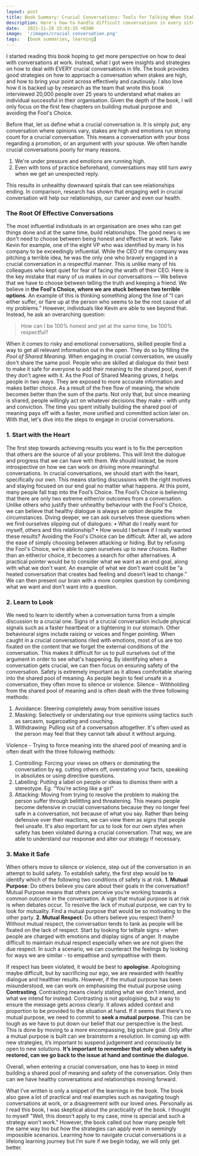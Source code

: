 ```yaml
---
layout: post
title: Book Summary: Crucial Conversations: Tools for Talking When Stakes are High
description: Here's how to handle difficult conversations in every situation
date:   2021-11-28 15:01:35 +0300
image:  '/images/crucial conversation.png'
tags:   [book summaries, learning]
---
```

I started reading this book hoping to get more perspective on how to deal with conversations at work. Instead, what I got were insights and strategies on how to deal with EVERY crucial conversations in life. The book provides good strategies on how to approach a conversation when stakes are high, and how to bring your point across effectively and cautiously. I also love how it is backed up by research as the team that wrote this book interviewed 20,000 people over 25 years to understand what makes an individual successful in their organisation. Given the depth of the book, I will only focus on the first few chapters on building mutual purpose and avoiding the Fool's Choice.

Before that, let us define what a crucial conversation is. It is simply put, any conversation where opinions vary, stakes are high and emotions run strong count for a crucial conversation. This means a conversation with your boss regarding a promotion, or an argument with your spouse. We often handle crucial conversations poorly for many reasons. 

1. We're under pressure and emotions are running high. 
2. Even with tons of practice beforehand, conversations may still turn awry when we get an unexpected reply. 

This results in unhealthy downward spirals that can see relationships ending. In comparison, research has shown that engaging well in crucial conversation will help our relationships, our career and even our health.

### The Root Of Effective Conversations   
The most influential individuals in an organisation are ones who can get things done and at the same time, build relationships. The good news is we don't need to choose between being honest and effective at work. Take Kevin for example, one of the eight VP who was identified by many in his company to be exceedingly influential. While the CEO of the company was pitching a terrible idea, he was the only one who bravely engaged in a crucial conversation in a respectful manner. This is unlike many of his colleagues who kept quiet for fear of facing the wrath of their CEO. 
Here is the key mistake that many of us makes in our conversations — We believe that we have to choose between telling the truth and keeping a friend. We believe in **the Fool's Choice, where we are stuck between two terrible options**. An example of this is thinking something along the line of “I can either suffer, or flare up at the person who seems to be the root cause of all my problems.” However, individuals like Kevin are able to see beyond that. Instead, he ask an overarching question: 
> How can I be 100% honest and yet at the same time, be 100% respectful? 

When it comes to risky and emotional conversations, skilled people find a way to get all relevant information out in the open. They do so by filling the *Pool of Shared Meaning*. When engaging in crucial conversation, we usually don't share the same pool. People who are skilled at dialogue do their best to make it safe for everyone to add their meaning to the shared pool, even if they don't agree with it. As the Pool of Shared Meaning grows, it helps people in two ways. They are exposed to more accurate information and makes better choice. As a result of the free flow of meaning, the whole becomes better than the sum of the parts. Not only that, but since meaning is shared, people willingly act on whatever decisions they make - with unity and conviction. The time you spent initially building the shared pool of meaning pays off with a faster, more unified and committed action later on. With that, let's dive into the steps to engage in crucial conversations.

### 1.	Start with the Heart
The first step towards achieving results you want is to fix the perception that others are the source of all your problems. This will limit the dialogue and progress that we can have with them. We should instead, be more introspective on how we can work on driving more meaningful conversations. In crucial conversations, we should start with the heart, specifically our own. This means starting discussions with the right motives and staying focused on our end goal no matter what happens. At this point, many people fall trap into the Fool’s Choice. The Fool’s Choice is believing that there are only two extreme either/or outcomes from a conversation. Unlike others who justify their unhealthy behaviour with the Fool's Choice, we can believe that healthy dialogue is always an option despite the circumstances. Diving deeper, we can ask ourselves these questions when we find ourselves slipping out of dialogues:
•	What do I really want for myself, others and this relationship?
•	How would I behave if I really wanted these results?
Avoiding the Fool's Choice can be difficult. After all, we adore the ease of simply choosing between attacking or hiding. But by refusing the Fool's Choice, we’re able to open ourselves up to new choices. Rather than an either/or choice, it becomes a search for other alternatives. 
A practical pointer would be to consider what we want as an end goal, along with what we don't want. An example of what we don’t want could be “a heated conversation that creates bad feeling and doesn’t lead to change.” We can then present our brain with a more complex question by combining what we want and don't want into a question.

### 2. Learn to Look
We need to learn to identify when a conversation turns from a simple discussion to a crucial one. Signs of a crucial conversation include physical signals such as a faster heartbeat or a tightening in our stomach. Other behavioural signs include raising or voices and finger pointing. 
When caught in a crucial conversations riled with emotions, most of us are too fixated on the content that we forget the external conditions of the conversation. This makes it difficult for us to pull ourselves out of the argument in order to see what's happening. By identifying when a conversation gets crucial, we can then focus on ensuring safety of the conversation. Safety is extremely important as it allows comfortable sharing into the shared pool of meaning. As people begin to feel unsafe in a conversation, they often move to silence or violence.
Silence - Withholding from the shared pool of meaning and is often dealt with the three following methods:
1.	Avoidance: Steering completely away from sensitive issues
2.	Masking: Selectively or understating our true opinions using tactics such as sarcasm, sugarcoating and couching.
3.	Withdrawing: Pulling out of a conversation altogether. It's often used as the person may feel that they cannot talk about it without arguing.

Violence - Trying to force meaning into the shared pool of meaning and is often dealt with the three following methods:
1. Controlling: Forcing your views on others or dominating the conversation by eg. cutting others off, overstating your facts, speaking in absolutes or using directive questions.
2. Labelling: Putting a label on people or ideas to dismiss them with a stereotype. Eg. “You’re acting like a girl”
3. Attacking: Moving from trying to resolve the problem to making the person suffer through belittling and threatening.
This means people become defensive in crucial conversations because they no longer feel safe in a conversation, not because of what you say. 
Rather than being defensive over their reactions, we can view them as signs that people feel unsafe. It's also important for us to look for our own styles when safety has been violated during a crucial conversation. That way, we are able to understand our response and alter our strategy if necessary.

### 3. Make it Safe 
When others move to silence or violence, step out of the conversation in an attempt to build safety. To establish safety, the first step would be to identify which of the following two conditions of safety is at risk.
**1. Mutual Purpose**: Do others believe you care about their goals in the conversation? Mutual Purpose means that others perceive you’re working towards a common outcome in the conversation. A sign that mutual purpose is at risk is when debates occur.
To resolve the lack of mutual purpose, we can try to look for mutuality. Find a mutual purpose that would be so motivating to the other party.
**2. Mutual Respect**: Do others believe you respect them? Without mutual respect, the conversation tends to tank as people will be fixated on the lack of respect.
Start by looking for telltale signs - when people are charged with emotions and display signs of anger. It maybe difficult to maintain mutual respect especially when we are not given the due respect. In such a scenario, we can counteract the feelings by looking for ways we are similar - to empathise and sympathise with them.

If respect has been violated, it would be best to **apologise**. Apologising maybe difficult, but by sacrificing our ego, we are rewarded with healthy dialogue and healthier results. However, if the mutual purpose has been misunderstood, we can work on emphasising the mutual purpose using **Contrasting**. Contrasting means clearly stating what we don't intend, and what we intend for instead. Contrasting is not apologising, but a way to ensure the message gets across clearly. It allows added context and proportion to be provided to the situation at hand. 
If it seems that there's no mutual purpose, we need to commit to **seek a mutual purpose**. This can be tough as we have to put down our belief that our perspective is the best. This is done by moving to a more encompassing, big picture goal. Only after a mutual purpose is built can we brainstorm a resolution. In coming up with new strategies, it’s important to suspend judgement and consciously be open to new solutions. 
**It’s important to remember that only when safety is restored, can we go back to the issue at hand and continue the dialogue.**

Overall, when entering a crucial conversation, one has to keep in mind building a shared pool of meaning and safety of the conversation. Only then can we have healthy conversations and relationships moving forward. 

What I’ve written is only a snippet of the learnings in the book. The book also gave a lot of practical and real examples such as navigating tough conversations at work, or a disagreement with our loved ones. Personally as I read this book, I was skeptical about the practicality of the book. I thought to myself "Well, this doesn't apply to my case, mine is special and such a strategy won't work." However, the book called out how many people felt the same way too but how the strategies can apply even in seemingly impossible scenarios. Learning how to navigate crucial conversations is a lifelong learning journey but I’m sure if we begin today, we will only get better. 

